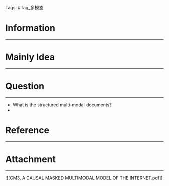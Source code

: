 Tags: #Tag_多模态 
# Information
---


# Mainly Idea
---


# Question
---
-  What is the structured multi-modal documents?
- 

# Reference
---


# Attachment
---
![[CM3, A CAUSAL MASKED MULTIMODAL MODEL OF THE INTERNET.pdf]]
